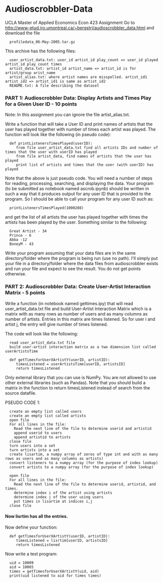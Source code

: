# Audioscrobbler-Data
UCLA Master of Applied Economics Econ 423 Assignment
Go to 
http://www-etud.iro.umontreal.ca/~bergstrj/audioscrobbler_data.html 
and download the file

      profiledata_06-May-2005.tar.gz
This archive has the following files:

      user_artist_data.txt: user_id artist_id play_count => user_id played artist_id play_count times
      artist_data.txt: artist_id artist_name => artist_id is for artist/group arist_name
      artist_alias.txt: where artist names are misspelled. artist_id1 artist_id2 => artist_id1 is same as artist_id2
      README.txt: A file describing the dataset
 
### PART 1: Audioscrobbler Data: Display Artists and Times Play for a Given User ID - 10 points

Note: In this assignment you can ignore the file artist_alias.txt. 

Write a function that will take a User ID and print names of artists that the user has played together with number of times each artist was played. The function will look like the following (in pseudo code):

      def printListenersTimesPlayed(userID):
         from file user_artist_data.txt find all artists IDs and number of times that the user with userID has played
         from file artist_data, find names of artists that the user has played
         print list of artists and times that the user (with userID) has played
 
Note that the above is just pseudo code. You will need a number of steps for reading, processing, searching, and displaying the data. 
Your program (to be submitted as notebook named ascrob.ipynb) should be written in such a way that it produces output for any user ID that is provided to the program. So I should be able to call your program for any user ID  such as:

      printListenersTimesPlayed(1000208)
and get the list of all artists the user has played together with times the artists has been played by the user. Something similar to the following:

      Great Artist - 34
      Prince - 6
      Abba -12
      BoneyM - 43
Write your program assuming that your data files are in the same directory/folder where the program is being run (use no path). I'll simply put your file in a directory/folder where the data files from audioscrobbler exists and run your file and expect to see the result. You do not get points otherwise.
 
### PART 2: Audioscrobbler Data: Create User-Artist Interaction Matrix - 5 points

Write a function (in notebook named gettimes.ipy) that will read user_artist_data.txt file and build User-Artist Interaction Matrix which is a matrix with as many rows as number of users and as many columns as number of artists. Entries in this matrix are times listened. So for user i and artist j, the entry will give number of times listened. 

The code will look like the following:

      read user_artist_data.txt file
      build user-artist interaction matrix as a two dimension list called userArtistsTime

      def getTimesforUserXArtistY(userID, artistID):
         timesListened = userArtistsTime[userID, artistsID]
         return timesListened 
 
Only external library that you can use is NumPy. You are not allowed to use other external libraries (such as Pandas). Note that you should build a matrix in the function to return timesListened instead of search from the source datafile.
  
PSEUDO CODE 1:

      create an empty list called users
      create an empty list called artists
      open file
      For all lines in the file:
        Read the next line of the file to determine userid and artistid
        append userid to users
        append artistid to artists
      close file
      turn users into a set
      turn artists into a set
      create lisartim, a numpy array of zeros of type int and with as many rows as users and as many columns as artists)
      convert listeners to a numpy array (for the purpose of index lookup)
      convert artists to a numpy array (for the purpose of index lookup)
 
      open file
      For all lines in the file:
        Read the next line of the file to determine userid, artistid, and times.
        determine index i of the artist using artists
        determine index j of the user using users
        put times in lisartim at indices i,j
      close file
#### Now lisrtim has all the entries. 
 
Now define your function:
 
      def getTimesforUserXArtistY(userID, artistID):
         timesListened = lisrtim[userID, artistsID]
         return timesListened 
 
Now write a test program:
 
      uid = 10009
      aid = 10065
      times = getTimesforUserXArtistY(uid, aid)
      print(uid listened to aid for times times)

